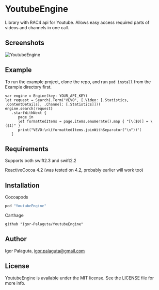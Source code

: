 # YoutubeEngine

Library with RAC4 api for Youtube. Allows easy access required parts of videos and channels in one call.

## Screenshots

![YoutubeEngine](https://raw.githubusercontent.com/Igor-Palaguta/YoutubeEngine/master/Screenshots/ScreenRecord.gif)

## Example

To run the example project, clone the repo, and run `pod install` from the Example directory first.

```
var engine = Engine(key: YOUR_API_KEY)
let request = Search(.Term("VEVO", [.Video: [.Statistics, .ContentDetails], .Channel: [.Statistics]]))
engine.search(request)
   .startWithNext {
      page in
      let formattedItems = page.items.enumerate().map { "[\($0)] = \($1)" }
      print("VEVO:\n\(formattedItems.joinWithSeparator("\n"))")
   }
```

## Requirements

Supports both swift2.3 and swift2.2

ReactiveCocoa 4.2 (was tested on 4.2, probably earlier will work too)

## Installation

Cocoapods
```ruby
pod "YoutubeEngine"
```

Carthage
```
github "Igor-Palaguta/YoutubeEngine"
```

## Author

Igor Palaguta, igor.palaguta@gmail.com

## License

YoutubeEngine is available under the MIT license. See the LICENSE file for more info.
